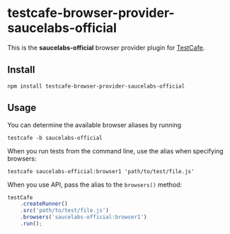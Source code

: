 # testcafe-browser-provider-saucelabs-official

This is the **saucelabs-official** browser provider plugin for [TestCafe](http://devexpress.github.io/testcafe).

## Install

```
npm install testcafe-browser-provider-saucelabs-official
```

## Usage


You can determine the available browser aliases by running
```
testcafe -b saucelabs-official
```

When you run tests from the command line, use the alias when specifying browsers:

```
testcafe saucelabs-official:browser1 'path/to/test/file.js'
```


When you use API, pass the alias to the `browsers()` method:

```js
testCafe
    .createRunner()
    .src('path/to/test/file.js')
    .browsers('saucelabs-official:browser1')
    .run();
```
